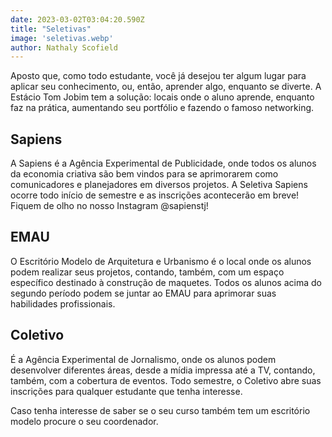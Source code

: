 ```yaml
---
date: 2023-03-02T03:04:20.590Z
title: "Seletivas"
image: 'seletivas.webp'
author: Nathaly Scofield
---
```

Aposto que, como todo estudante, você já desejou ter algum lugar para aplicar seu conhecimento, ou, então, aprender algo, enquanto se diverte. A Estácio Tom Jobim tem a solução: locais onde o aluno aprende, enquanto faz na prática, aumentando seu portfólio e fazendo o famoso networking.

## Sapiens
A Sapiens é a Agência Experimental de Publicidade, onde todos os alunos da economia criativa são bem vindos para se aprimorarem como comunicadores e planejadores em diversos projetos. A Seletiva Sapiens ocorre todo início de semestre e as inscrições acontecerão em breve! Fiquem de olho no nosso Instagram @sapienstj! 

## EMAU
O Escritório Modelo de Arquitetura e Urbanismo é o local onde os alunos podem realizar seus projetos, contando, também, com um espaço específico destinado à construção de maquetes. Todos os alunos acima do segundo período podem se juntar ao EMAU para aprimorar suas habilidades profissionais.

## Coletivo
É a Agência Experimental de Jornalismo, onde os alunos podem desenvolver diferentes áreas, desde a mídia impressa até a TV, contando, também, com a cobertura de eventos. Todo semestre, o Coletivo abre suas inscrições para qualquer estudante que tenha interesse.

Caso tenha interesse de saber se o seu curso também tem um escritório modelo procure o seu coordenador.